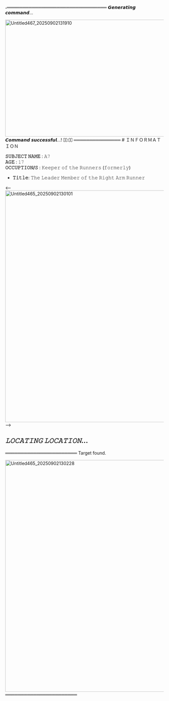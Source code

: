 ˖════════════════════════════════
𝙂𝙚𝙣𝙚𝙧𝙖𝙩𝙞𝙣𝙜 𝙘𝙤𝙢𝙢𝙖𝙣𝙙... 

<img width="660" height="371" alt="Untitled467_20250902131910" src="https://github.com/user-attachments/assets/276b6570-b4df-4913-b752-b7af29d882b9" />
𝘾𝙤𝙢𝙢𝙖𝙣𝙙 𝙨𝙪𝙘𝙘𝙚𝙨𝙨𝙛𝙪𝙡...!    ⩇⩇:⩇⩇ ═══════════════     
#  ＩＮＦＯＲＭＡＴＩＯＮ

**𝚂𝚄𝙱𝙹𝙴𝙲𝚃 𝙽𝙰𝙼𝙴** : 𝙰𝟽             
**𝙰𝙶𝙴** : 𝟷𝟽               
**𝙾𝙲𝙲𝚄𝙿𝚃𝙸𝙾𝙽/𝚂** : 𝙺𝚎𝚎𝚙𝚎𝚛 𝚘𝚏 𝚝𝚑𝚎 𝚁𝚞𝚗𝚗𝚎𝚛𝚜 (𝚏𝚘𝚛𝚖𝚎𝚛𝚕𝚢)          
 - **𝚃𝚒𝚝𝚕𝚎**: 𝚃𝚑𝚎 𝙻𝚎𝚊𝚍𝚎𝚛
  𝙼𝚎𝚖𝚋𝚎𝚛 𝚘𝚏 𝚝𝚑𝚎 𝚁𝚒𝚐𝚑𝚝 𝙰𝚛𝚖
  𝚁𝚞𝚗𝚗𝚎𝚛


<--<img width="736" height="736" alt="Untitled465_20250902130101" src="https://github.com/user-attachments/assets/9479bc8c-99e1-4b2a-872c-b27c7c9ae10f" />
-->

## *𝙻𝙾𝙲𝙰𝚃𝙸𝙽𝙶 𝙻𝙾𝙲𝙰𝚃𝙸𝙾𝙽*...
 ═══════════════════════
  Target found.
 
 <img width="736" height="736" alt="Untitled465_20250902130228" src="https://github.com/user-attachments/assets/d932e967-928e-46d5-9e25-08aa5f4d095a" />
 ═══════════════════════




 
